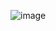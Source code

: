 ![image](https://github.com/oleksandrblazhko/ai-213-fokin/assets/79007252/d9a0d536-3097-4ba5-a7ed-8ae39310bfec)
